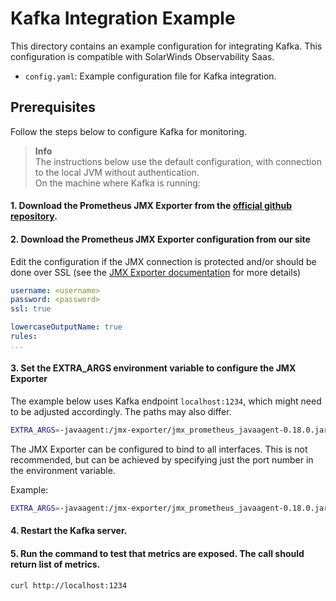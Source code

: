 # Kafka Integration Example

This directory contains an example configuration for integrating Kafka. This configuration is compatible with SolarWinds Observability Saas.

- `config.yaml`: Example configuration file for Kafka integration.

## Prerequisites

Follow the steps below to configure Kafka for monitoring.

> **Info**  
> The instructions below use the default configuration, with connection to the local JVM without authentication.  
On the machine where Kafka is running:

#### 1. Download the Prometheus JMX Exporter from the [official github repository](https://github.com/prometheus/jmx_exporter).

#### 2. Download the Prometheus JMX Exporter configuration from our site 

Edit the configuration if the JMX connection is protected and/or should be done over SSL (see the [JMX Exporter documentation](https://github.com/prometheus/jmx_exporter#configuration) for more details)

```yaml
username: <username>
password: <password>
ssl: true

lowercaseOutputName: true
rules:
...
```

#### 3. Set the EXTRA_ARGS environment variable to configure the JMX Exporter

The example below uses Kafka endpoint `localhost:1234`, which might need to be adjusted accordingly. The paths may also differ.


```sh
EXTRA_ARGS=-javaagent:/jmx-exporter/jmx_prometheus_javaagent-0.18.0.jar=localhost:1234:/jmx-exporter/jmx-kafka-config.yml
```

The JMX Exporter can be configured to bind to all interfaces. This is not recommended, but can be achieved by specifying just the port number in the environment variable.

Example:

```sh
EXTRA_ARGS=-javaagent:/jmx-exporter/jmx_prometheus_javaagent-0.18.0.jar=1234:/jmx-exporter/jmx-kafka-config.yml
```

#### 4. Restart the Kafka server.

#### 5. Run the command to test that metrics are exposed. The call should return list of metrics.

```sh
curl http://localhost:1234
```
